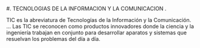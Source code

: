 #. TECNOLOGIAS DE LA INFORMACION Y LA COMUNICACION .

TIC es la abreviatura de Tecnologías de la Información y la Comunicación. ... Las TIC se reconocen como productos innovadores donde la ciencia y la ingeniería trabajan en conjunto para desarrollar aparatos y sistemas que resuelvan los problemas del día a día.

